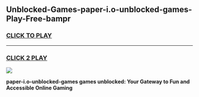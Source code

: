 
## Unblocked-Games-paper-i.o-unblocked-games-Play-Free-bampr
<h3>
<a href="https://premium76.site?title=paper-i.o-unblocked-games&ref=22A">CLICK TO PLAY</a></h3>
<hr>

<h3>
<a href="https://premium76.site?title=paper-i.o-unblocked-games&ref=22A">CLICK 2 PLAY</a>
  
</h3>

<a href="https://premium76.site?title=paper-i.o-unblocked-games&ref=22A"><img src="https://clearcache.store/games.png"></a>


**paper-i.o-unblocked-games games unblocked: Your Gateway to Fun and Accessible Online Gaming**
